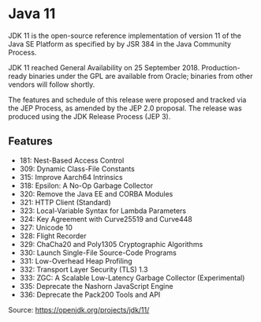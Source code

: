 # Java 11

JDK 11 is the open-source reference implementation of version 11 of the Java SE Platform as 
specified by by JSR 384 in the Java Community Process.

JDK 11 reached General Availability on 25 September 2018. Production-ready binaries under the 
GPL are available from Oracle; binaries from other vendors will follow shortly.

The features and schedule of this release were proposed and tracked via the JEP Process, as 
amended by the JEP 2.0 proposal. The release was produced using the JDK Release Process (JEP 3).

## Features
- 181: Nest-Based Access Control
- 309: Dynamic Class-File Constants
- 315: Improve Aarch64 Intrinsics
- 318: Epsilon: A No-Op Garbage Collector
- 320: Remove the Java EE and CORBA Modules
- 321: HTTP Client (Standard)
- 323: Local-Variable Syntax for Lambda Parameters
- 324: Key Agreement with Curve25519 and Curve448
- 327: Unicode 10
- 328: Flight Recorder
- 329: ChaCha20 and Poly1305 Cryptographic Algorithms
- 330: Launch Single-File Source-Code Programs
- 331: Low-Overhead Heap Profiling
- 332: Transport Layer Security (TLS) 1.3
- 333: ZGC: A Scalable Low-Latency Garbage Collector (Experimental)
- 335: Deprecate the Nashorn JavaScript Engine
- 336: Deprecate the Pack200 Tools and API

Source: https://openjdk.org/projects/jdk/11/
